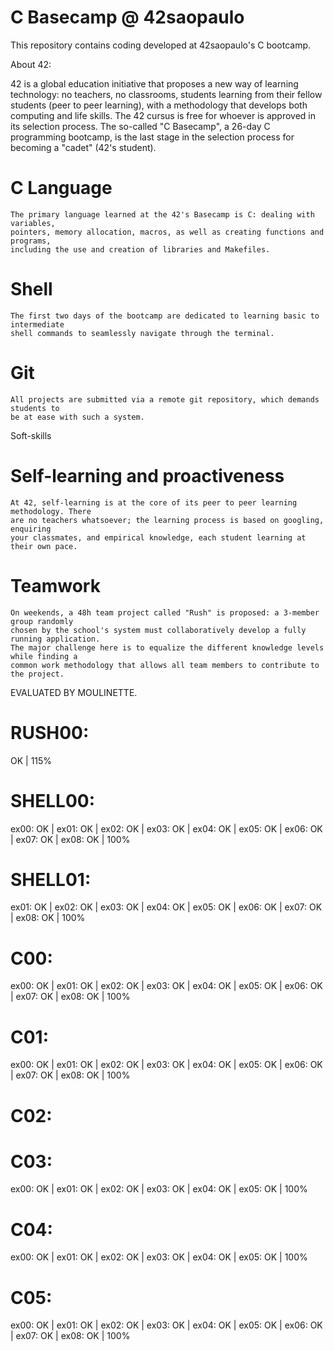 # C Basecamp @ 42saopaulo
This repository contains coding developed at 42saopaulo's C bootcamp.

About 42:

42 is a global education initiative that proposes a new way of learning technology: no teachers,
no classrooms, students learning from their fellow students (peer to peer learning), with a
methodology that develops both computing and life skills. The 42 cursus is free for whoever is
approved in its selection process. The so-called "C Basecamp", a 26-day C programming bootcamp,
is the last stage in the selection process for becoming a "cadet" (42's student).

# C Language
	The primary language learned at the 42's Basecamp is C: dealing with variables,
	pointers, memory allocation, macros, as well as creating functions and programs,
	including the use and creation of libraries and Makefiles.

# Shell
	The first two days of the bootcamp are dedicated to learning basic to intermediate
	shell commands to seamlessly navigate through the terminal.

# Git
	All projects are submitted via a remote git repository, which demands students to
	be at ease with such a system.

Soft-skills

# Self-learning and proactiveness
	At 42, self-learning is at the core of its peer to peer learning methodology. There
	are no teachers whatsoever; the learning process is based on googling, enquiring
	your classmates, and empirical knowledge, each student learning at their own pace.

# Teamwork
	On weekends, a 48h team project called "Rush" is proposed: a 3-member group randomly
	chosen by the school's system must collaboratively develop a fully running application.
	The major challenge here is to equalize the different knowledge levels while finding a
	common work methodology that allows all team members to contribute to the project.

EVALUATED BY MOULINETTE.

# RUSH00:
OK | 115%

# SHELL00:
ex00: OK | ex01: OK | ex02: OK | ex03: OK | ex04: OK | ex05: OK | ex06: OK | ex07: OK | ex08: OK | 100%

# SHELL01:
ex01: OK | ex02: OK | ex03: OK | ex04: OK | ex05: OK | ex06: OK | ex07: OK | ex08: OK | 100%

# C00:
ex00: OK | ex01: OK | ex02: OK | ex03: OK | ex04: OK | ex05: OK | ex06: OK | ex07: OK | ex08: OK | 100%

# C01:
ex00: OK | ex01: OK | ex02: OK | ex03: OK | ex04: OK | ex05: OK | ex06: OK | ex07: OK | ex08: OK | 100%

# C02:

# C03:
ex00: OK | ex01: OK | ex02: OK | ex03: OK | ex04: OK | ex05: OK | 100%

# C04:
ex00: OK | ex01: OK | ex02: OK | ex03: OK | ex04: OK | ex05: OK | 100%

# C05:
ex00: OK | ex01: OK | ex02: OK | ex03: OK | ex04: OK | ex05: OK | ex06: OK | ex07: OK | ex08: OK | 100%
